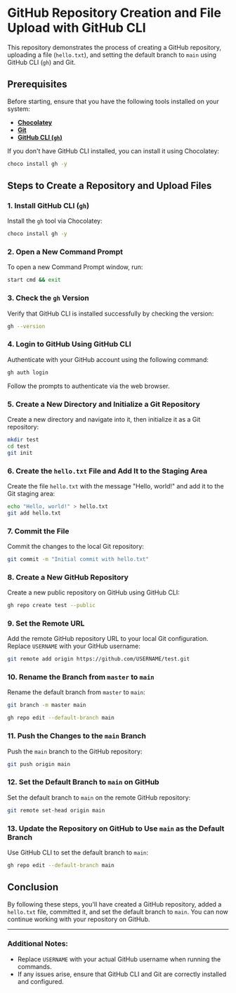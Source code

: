 
# GitHub Repository Creation and File Upload with GitHub CLI

This repository demonstrates the process of creating a GitHub repository, uploading a file (`hello.txt`), and setting the default branch to `main` using GitHub CLI (`gh`) and Git.

## Prerequisites

Before starting, ensure that you have the following tools installed on your system:

- **[Chocolatey](https://chocolatey.org/)**
- **[Git](https://git-scm.com/)**
- **[GitHub CLI (`gh`)](https://cli.github.com/)**

If you don't have GitHub CLI installed, you can install it using Chocolatey:

```bash
choco install gh -y
```

## Steps to Create a Repository and Upload Files

### 1. **Install GitHub CLI (`gh`)**
Install the `gh` tool via Chocolatey:

```bash
choco install gh -y
```

### 2. **Open a New Command Prompt**
To open a new Command Prompt window, run:

```bash
start cmd && exit
```

### 3. **Check the `gh` Version**
Verify that GitHub CLI is installed successfully by checking the version:

```bash
gh --version
```

### 4. **Login to GitHub Using GitHub CLI**
Authenticate with your GitHub account using the following command:

```bash
gh auth login
```

Follow the prompts to authenticate via the web browser.

### 5. **Create a New Directory and Initialize a Git Repository**
Create a new directory and navigate into it, then initialize it as a Git repository:

```bash
mkdir test
cd test
git init
```

### 6. **Create the `hello.txt` File and Add It to the Staging Area**
Create the file `hello.txt` with the message "Hello, world!" and add it to the Git staging area:

```bash
echo "Hello, world!" > hello.txt
git add hello.txt
```

### 7. **Commit the File**
Commit the changes to the local Git repository:

```bash
git commit -m "Initial commit with hello.txt"
```

### 8. **Create a New GitHub Repository**
Create a new public repository on GitHub using GitHub CLI:

```bash
gh repo create test --public
```

### 9. **Set the Remote URL**
Add the remote GitHub repository URL to your local Git configuration. Replace `USERNAME` with your GitHub username:

```bash
git remote add origin https://github.com/USERNAME/test.git
```

### 10. **Rename the Branch from `master` to `main`**
Rename the default branch from `master` to `main`:

```bash
git branch -m master main
```
```bash
gh repo edit --default-branch main
```

### 11. **Push the Changes to the `main` Branch**
Push the `main` branch to the GitHub repository:

```bash
git push origin main
```

### 12. **Set the Default Branch to `main` on GitHub**
Set the default branch to `main` on the remote GitHub repository:

```bash
git remote set-head origin main
```

### 13. **Update the Repository on GitHub to Use `main` as the Default Branch**
Use GitHub CLI to set the default branch to `main`:

```bash
gh repo edit --default-branch main
```

## Conclusion

By following these steps, you'll have created a GitHub repository, added a `hello.txt` file, committed it, and set the default branch to `main`. You can now continue working with your repository on GitHub.

---

### Additional Notes:
- Replace `USERNAME` with your actual GitHub username when running the commands.
- If any issues arise, ensure that GitHub CLI and Git are correctly installed and configured.
